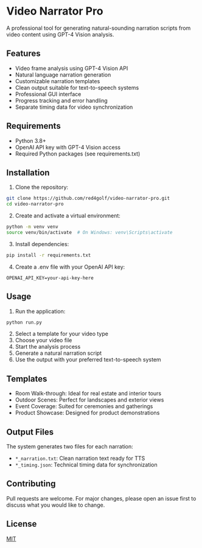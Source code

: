 # Video Narrator Pro

A professional tool for generating natural-sounding narration scripts from video content using GPT-4 Vision analysis.

## Features

- Video frame analysis using GPT-4 Vision API
- Natural language narration generation
- Customizable narration templates
- Clean output suitable for text-to-speech systems
- Professional GUI interface
- Progress tracking and error handling
- Separate timing data for video synchronization

## Requirements

- Python 3.8+
- OpenAI API key with GPT-4 Vision access
- Required Python packages (see requirements.txt)

## Installation

1. Clone the repository:
```bash
git clone https://github.com/red4golf/video-narrator-pro.git
cd video-narrator-pro
```

2. Create and activate a virtual environment:
```bash
python -m venv venv
source venv/bin/activate  # On Windows: venv\Scripts\activate
```

3. Install dependencies:
```bash
pip install -r requirements.txt
```

4. Create a .env file with your OpenAI API key:
```
OPENAI_API_KEY=your-api-key-here
```

## Usage

1. Run the application:
```bash
python run.py
```

2. Select a template for your video type
3. Choose your video file
4. Start the analysis process
5. Generate a natural narration script
6. Use the output with your preferred text-to-speech system

## Templates

- Room Walk-through: Ideal for real estate and interior tours
- Outdoor Scenes: Perfect for landscapes and exterior views
- Event Coverage: Suited for ceremonies and gatherings
- Product Showcase: Designed for product demonstrations

## Output Files

The system generates two files for each narration:
- `*_narration.txt`: Clean narration text ready for TTS
- `*_timing.json`: Technical timing data for synchronization

## Contributing

Pull requests are welcome. For major changes, please open an issue first to discuss what you would like to change.

## License

[MIT](https://choosealicense.com/licenses/mit/)